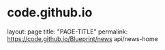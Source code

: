 # code.github.io

layout: page
title: "PAGE-TITLE"
permalink: https://code.github.io/Blueprint/news api/news-home

